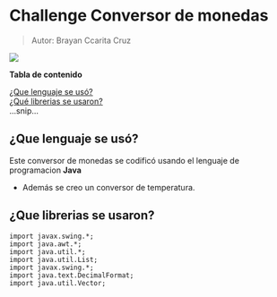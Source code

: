 
# Challenge Conversor de monedas
        
> Autor: Brayan Ccarita Cruz
        
![](https://i.imgur.com/yCP2bjg.jpg)
        
**Tabla de contenido**
        
[¿Que lenguaje se usó?](#Que-lenguaje-se-usó)  
[¿Qué librerias se usaron?](#Que-Librerias-se-usaron)  
        ...snip...    
        <a name="headers"/>



## ¿Que lenguaje se usó?
Este conversor de monedas se codificó usando el lenguaje de programacion **Java**
- Además se creo un conversor de temperatura.

## ¿Que librerias se usaron?
    import javax.swing.*;
	import java.awt.*;
	import java.util.*;
	import java.util.List;
	import javax.swing.*;
	import java.text.DecimalFormat;
	import java.util.Vector;
